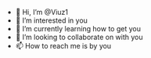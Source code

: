 - 👋 Hi, I’m @Viuz1
- 👀 I’m interested in you
- 🌱 I’m currently learning how to get you
- 💞️ I’m looking to collaborate on with you
- 📫 How to reach me is by you

<!---
Viuz1/Viuz1 is a ✨ special ✨ repository because its `README.md` (this file) appears on your GitHub profile.
You can click the Preview link to take a look at your changes.
--->
